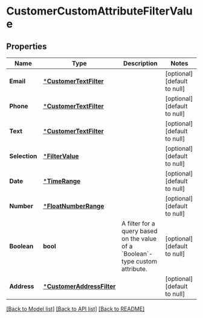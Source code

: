 # CustomerCustomAttributeFilterValue

## Properties

 Name          | Type                                                   | Description                                                                             | Notes                        
---------------|--------------------------------------------------------|-----------------------------------------------------------------------------------------|------------------------------
 **Email**     | [***CustomerTextFilter**](CustomerTextFilter.md)       |                                                                                         | [optional] [default to null] 
 **Phone**     | [***CustomerTextFilter**](CustomerTextFilter.md)       |                                                                                         | [optional] [default to null] 
 **Text**      | [***CustomerTextFilter**](CustomerTextFilter.md)       |                                                                                         | [optional] [default to null] 
 **Selection** | [***FilterValue**](FilterValue.md)                     |                                                                                         | [optional] [default to null] 
 **Date**      | [***TimeRange**](TimeRange.md)                         |                                                                                         | [optional] [default to null] 
 **Number**    | [***FloatNumberRange**](FloatNumberRange.md)           |                                                                                         | [optional] [default to null] 
 **Boolean**   | **bool**                                               | A filter for a query based on the value of a &#x60;Boolean&#x60;-type custom attribute. | [optional] [default to null] 
 **Address**   | [***CustomerAddressFilter**](CustomerAddressFilter.md) |                                                                                         | [optional] [default to null] 

[[Back to Model list]](../README.md#documentation-for-models) [[Back to API list]](../README.md#documentation-for-api-endpoints) [[Back to README]](../README.md)

